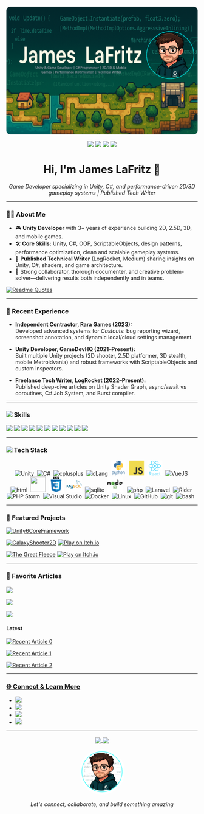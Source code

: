 <!-- Banner Illustration -->
<p align="center">
  <img src="./AvatarBanner.png" alt="Unity Game Developer Banner" style="max-width: 100%; border-radius: 10px;">
</p>

<p align="center">
  <a href="https://jameslafritz.github.io/JamesLaFritz/"><img src="https://img.shields.io/badge/Portfolio-21759B?style=for-the-badge&logo=wordpress&logoColor=white"/></a>
  <a href="https://www.linkedin.com/in/james-lafritz/"><img src="https://img.shields.io/badge/LinkedIn-0077B5?style=for-the-badge&logo=linkedin&logoColor=white"/></a> 
  <a href="https://ktmarine1999.medium.com/"><img src="https://img.shields.io/badge/Articles-12100E?style=for-the-badge&logo=medium&logoColor=white"/></a>
  <a href="https://ktmarine1999.itch.io/"><img src="https://img.shields.io/badge/itch.io-FA5C5C?style=for-the-badge&logo=Itch.io&logoColor=white"/></a>
</p>

<h1 align="center">Hi, I'm James LaFritz 👋️</h1>

<p align="center"><em>
Game Developer specializing in Unity, C#, and performance-driven 2D/3D gameplay systems | Published Tech Writer
</em></p>

---

### 👨‍💻 About Me

- 🎮 **Unity Developer** with 3+ years of experience building 2D, 2.5D, 3D, and mobile games.
- 🛠️ **Core Skills:** Unity, C#, OOP, ScriptableObjects, design patterns, performance optimization, clean and scalable gameplay systems.
- 📝 **Published Technical Writer** (LogRocket, Medium) sharing insights on Unity, C#, shaders, and game architecture.
- 🤝 Strong collaborator, thorough documenter, and creative problem-solver—delivering results both independently and in teams.

[![Readme Quotes](https://quotes-github-readme.vercel.app/api?type=horizontal)](https://github.com/piyushsuthar/github-readme-quotes)

---

### 💼 Recent Experience

- **Independent Contractor, Rara Games (2023):**  
  Developed advanced systems for _Castouts_: bug reporting wizard, screenshot annotation, and dynamic local/cloud settings management.

- **Unity Developer, GameDevHQ (2021–Present):**  
  Built multiple Unity projects (2D shooter, 2.5D platformer, 3D stealth, mobile Metroidvania) and robust frameworks with ScriptableObjects and custom inspectors.

- **Freelance Tech Writer, LogRocket (2022–Present):**  
  Published deep-dive articles on Unity Shader Graph, async/await vs coroutines, C# Job System, and Burst compiler.

---

### <img src="https://media4.giphy.com/media/v1.Y2lkPTc5MGI3NjExNXZ5ZDdoYTUycnZ2NzkzNG1xMXloZDNkMWd3c3Jxd3Rqa20zZTdkbSZlcD12MV9pbnRlcm5hbF9naWZfYnlfaWQmY3Q9Zw/V4NSR1NG2p0KeJJyr5/giphy.gif" height="40" /> Skills

<img src="https://img.shields.io/badge/Unity-000000?style=for-the-badge&logo=unity&logoColor=white"/> 
<img src="https://img.shields.io/badge/C%23-239120?style=for-the-badge&logo=c-sharp&logoColor=white"/> 
<img src="https://img.shields.io/badge/Game%20Development-FF6F00?style=for-the-badge&logo=unity&logoColor=white"/>  
<img src="https://img.shields.io/badge/OOP-239120?style=for-the-badge"/> 
<img src="https://img.shields.io/badge/Design%20Patterns-0066CC?style=for-the-badge"/> 
<img src="https://img.shields.io/badge/SOLID%20Principles_0-FF0000?style=for-the-badge"/>  
<img src="https://img.shields.io/badge/ScriptableObjects-7952B3?style=for-the-badge"/> 
<img src="https://img.shields.io/badge/Custom%20Editors-4CAF50?style=for-the-badge"/>  
<img src="https://img.shields.io/badge/Performance%20Optimization-8A2BE2?style=for-the-badge"/> 
<img src="https://img.shields.io/badge/Git-F05032?style=for-the-badge&logo=git&logoColor=white"/>  
<img src="https://img.shields.io/badge/Technical%20Writing-333333?style=for-the-badge&logo=medium&logoColor=white"/>

---

### <img src="https://media3.giphy.com/media/v1.Y2lkPTc5MGI3NjExdGRsOHIxaWxpaGowbHV4dWJ0bnEyN2NzeXkzMGFpZ283ZHhmMjRwZSZlcD12MV9pbnRlcm5hbF9naWZfYnlfaWQmY3Q9Zw/bGgsc5mWoryfgKBx1u/giphy.gif" height="40" /> Tech Stack

<p align="center">
  <!-- Unity -->
  <img src="https://cdn.jsdelivr.net/gh/devicons/devicon/icons/unity/unity-original.svg" title="Unity" alt="Unity" width="40" height="40"/>&nbsp;
  <!-- C# -->
  <img src="https://cdn.jsdelivr.net/gh/devicons/devicon/icons/csharp/csharp-original.svg" title="C#" alt="C#" width="40" height="40"/>&nbsp;
  <!-- C++ -->
  <img src="https://cdn.jsdelivr.net/gh/devicons/devicon/icons/cplusplus/cplusplus-original.svg" alt="cplusplus" width="40" height="40"/>&nbsp;
  <!-- C -->
  <img src="https://cdn.jsdelivr.net/gh/devicons/devicon/icons/c/c-original.svg" alt="cLang" width="40" height="40"/>&nbsp;
  <!-- Python -->
  <img src="https://raw.githubusercontent.com/devicons/devicon/master/icons/python/python-original-wordmark.svg" alt="python" width="40" height="40"/>&nbsp;
  <!-- Python -->
  <img src="https://raw.githubusercontent.com/devicons/devicon/master/icons/javascript/javascript-original.svg" alt="javascript" width="40" height="40" />&nbsp;
  <!-- React -->
  <img src="https://raw.githubusercontent.com/devicons/devicon/master/icons/react/react-original-wordmark.svg" alt="react" width="40" height="40" />&nbsp;
  <!-- VUE -->
  <img src="https://cdn.jsdelivr.net/gh/devicons/devicon/icons/vuejs/vuejs-original-wordmark.svg" alt="VueJS" width="40" height="40"/>&nbsp;
  <!-- HTML 5 -->
  <img src="https://cdn.jsdelivr.net/gh/devicons/devicon/icons/html5/html5-original.svg" alt="html" width="40" height="40"/>&nbsp;
  <!-- Boot Strap -->
  <img src="https://cdn.jsdelivr.net/gh/devicons/devicon@latest/icons/bootstrap/bootstrap-original-wordmark.svg" width="40" height="40" />&nbsp;
  <!-- CSS 3 -->
  <img src="https://raw.githubusercontent.com/devicons/devicon/master/icons/css3/css3-original-wordmark.svg" alt="css3" width="40" height="40" />&nbsp;
  <!-- My SQL -->
  <img src="https://raw.githubusercontent.com/devicons/devicon/master/icons/mysql/mysql-original-wordmark.svg" alt="mysql" width="40" height="40" />&nbsp;
  <!-- SQL Lite -->
  <img src="https://cdn.jsdelivr.net/gh/devicons/devicon@latest/icons/sqlite/sqlite-original-wordmark.svg" alt="sqlite" width="40" height="40" />&nbsp;        
  <!-- Node JS -->
  <img src="https://raw.githubusercontent.com/devicons/devicon/master/icons/nodejs/nodejs-original-wordmark.svg" alt="nodejs" width="40" height="40" />&nbsp;&nbsp;
  <!-- PHP -->
  <img src="https://cdn.jsdelivr.net/gh/devicons/devicon/icons/php/php-original.svg" alt="php" width="40" height="40"/>&nbsp;
  <!-- laravel -->
  <img src="https://cdn.jsdelivr.net/gh/devicons/devicon@latest/icons/laravel/laravel-original.svg" alt="Laravel" width="40" height="40"/>&nbsp;
  <!-- Rider -->
  <img src="https://resources.jetbrains.com/storage/products/company/brand/logos/Rider_icon.svg" title="Rider" alt="Rider" width="40" height="40"/>&nbsp;
  <!-- PHPStorm -->
  <img src="https://resources.jetbrains.com/storage/products/company/brand/logos/PhpStorm_icon.svg" title="PHP Storm" alt="PHP Storm" width="40" height="40"/>&nbsp;
  <!-- Visual Studio -->
  <img src="https://cdn.jsdelivr.net/gh/devicons/devicon/icons/visualstudio/visualstudio-plain.svg" title="Visual Studio" alt="Visual Studio" width="40" height="40"/>&nbsp;
  <!-- Docker -->
  <img src="https://cdn.jsdelivr.net/gh/devicons/devicon/icons/docker/docker-original.svg" title="Docker" alt="Docker" width="40" height="40"/>&nbsp;
  <!-- Linux -->
  <img src="https://cdn.jsdelivr.net/gh/devicons/devicon/icons/linux/linux-original.svg" title="Linux" alt="Linux" width="40" height="40"/>&nbsp;
  <!-- GitHub -->
  <img src="https://cdn.jsdelivr.net/gh/devicons/devicon/icons/github/github-original.svg" title="GitHub" alt="GitHub" width="40" height="40"/>&nbsp;
  <!-- Git -->
  <img src="https://cdn.jsdelivr.net/gh/devicons/devicon/icons/git/git-original.svg" alt="git" width="40" height="40"/>&nbsp;
  <!-- Bash -->
  <img src="https://cdn.jsdelivr.net/gh/devicons/devicon/icons/bash/bash-original.svg" alt="bash" width="45" height="45"/> &nbsp;
</p>

---

### 🚀 Featured Projects

[![**Unity6CoreFramework**](https://github-readme-stats.vercel.app/api/pin/?username=JamesLaFritz&repo=Unity6CoreFramework&theme=cobalt)](https://github.com/JamesLaFritz/Unity6CoreFramework)

[![**GalaxyShooter2D**](https://github-readme-stats.vercel.app/api/pin/?username=JamesLaFritz&repo=GalaxyShooter2D&theme=cobalt)](https://github.com/JamesLaFritz/GalaxyShooter2D)
[![Play on Itch.io](https://img.shields.io/badge/Play%20On%20Itch.io%20o-FA5C5C?style=for-the-badge&logo=Itch.io&logoColor=white)](https://ktmarine1999.itch.io/galaxy-shooter)

[![**The Great Fleece**](https://github-readme-stats.vercel.app/api/pin/?username=JamesLaFritz&repo=TheGreatFleece&theme=cobalt)](https://github.com/JamesLaFritz/TheGreatFleece)
[![Play on Itch.io](https://img.shields.io/badge/Play%20On%20Itch.io%20o-FA5C5C?style=for-the-badge&logo=Itch.io&logoColor=white)](https://ktmarine1999.itch.io/the-great-fleece)
  

---

### 📝 Favorite Articles

[<img height=128 align="center" src="https://i.imgur.com/po83PxB.png" />](https://blog.devgenius.io/scriptableobject-game-events-1f3401bbde72?source=friends_link&sk=8a1c4fbd76ba740f96b18092e0c92b1d)  
  
[<img height=128 align="center" src="https://i.imgur.com/andARSW.png" />](https://medium.com/@ktmarine1999/camera-shake-22a0dce41393)  

[<img height=128 align="center" src="https://i.imgur.com/1mVbKEf.png" />](https://blog.devgenius.io/completing-the-ledge-grabbing-system-9a4fef94be3b?source=friends_link&sk=df46b9b12267cc31065bb31d596d9724)  
  
  
  
#### Latest

<a target="_blank" href="https://github-readme-medium-recent-article.vercel.app/medium/@ktmarine1999/0"><img src="https://github-readme-medium-recent-article.vercel.app/medium/@ktmarine1999/0" alt="Recent Article 0">

<a target="_blank" href="https://github-readme-medium-recent-article.vercel.app/medium/@ktmarine1999/1"><img src="https://github-readme-medium-recent-article.vercel.app/medium/@ktmarine1999/1" alt="Recent Article 1">

<a target="_blank" href="https://github-readme-medium-recent-article.vercel.app/medium/@ktmarine1999/2"><img src="https://github-readme-medium-recent-article.vercel.app/medium/@ktmarine1999/2" alt="Recent Article 2">

---

### 🌐 Connect & Learn More

- <a href="https://www.linkedin.com/in/james-lafritz/"><img src="https://img.shields.io/badge/LinkedIn-0077B5?style=for-the-badge&logo=linkedin&logoColor=white"/></a>
- <a href="https://ktmarine1999.medium.com/"><img src="https://img.shields.io/badge/Medium Blog-12100E?style=for-the-badge&logo=medium&logoColor=white"/></a>
- <a href="https://ktmarine1999.itch.io/"><img src="https://img.shields.io/badge/Itch.io Portfolio-FA5C5C?style=for-the-badge&logo=Itch.io&logoColor=white"/></a>
- <a href="https://jameslafritz.github.io/JamesLaFritz/"><img src="https://img.shields.io/badge/Portfolio-21759B?style=for-the-badge&logo=github&logoColor=white"/></a>

---

<p align="center">
   <a href="https://github.com/jameslafritz/github-readme-stats">
     <img height=200 align="center" src="https://github-readme-stats-jameslafritz.vercel.app/api?username=JamesLaFritz&show_icons=true&theme=cobalt" />
   </a>
   <a href="https://github.com/jameslafritz/convoychat">
     <img height=200 align="center" src="https://github-readme-stats.vercel.app/api/top-langs?username=JamesLaFritz&layout=compact&langs_count=8&card_width=320&theme=cobalt" />
   </a>
</p>

<p align="center">
  <img src="./AvatarRing.png" alt="JamesLaFritz avatar" width="120" style="border-radius: 50%;">
</p>

<p align="center">
  <em>Let's connect, collaborate, and build something amazing</em>
</p>


<!-- Not Used

### Articles:
#### General
* [Singleton Pattern](https://blog.devgenius.io/game-programming-pattern-singleton-4a0070ca489b)
* [Using Git](https://ktmarine1999.medium.com/setting-up-git-for-unity-2b6b3622afac)
* [More Productive Layout](https://ktmarine1999.medium.com/more-productive-editor-layout-in-unity-c9071f989c4f)
* [Custome Attributes](https://blog.devgenius.io/making-the-inspector-look-better-175baf39ada0)
* [ScriptableObject Variables](https://blog.devgenius.io/script-communication-in-unity-using-scriptable-objects-ad2ef0d99c59)
* [ScriptableObject Game Events](https://blog.devgenius.io/scriptableobject-game-events-1f3401bbde72)
* [Custom Package Manager Package](https://blog.devgenius.io/creating-custom-packages-for-use-in-unity-7dfbaa49e4b4)
* [Upgrading A Project In Unity](https://blog.devgenius.io/upgrading-a-project-77deff090cdd)
* [Using Unity's Animation System](https://blog.devgenius.io/using-the-unity-animation-system-2fe137a56008)
* [Collectables](https://blog.devgenius.io/creating-collectables-in-unity-3291e6b96521)

#### Character Controller
* [Physics Based without a rigidbody](https://blog.devgenius.io/creating-a-physics-based-character-controller-in-unity-54ac9a23e2b3)
* [Double Jump](https://blog.devgenius.io/how-to-add-double-jump-to-your-game-a9ae11b7df5e)
* [Wall Sliding/Jumping](https://blog.devgenius.io/wall-jumping-sliding-in-unity-296bb75a539)
* [Pushing Objects](https://blog.devgenius.io/pushing-objects-in-unity-to-complete-puzzles-8181fd4a77d1)
* [Adding Animations to a Rigid Character](https://blog.devgenius.io/adding-animations-to-a-rigged-character-in-unity-c47b291a829f)
* [Ledge Grabbing](https://blog.devgenius.io/completing-the-ledge-grabbing-system-9a4fef94be3b)
* [Lader System](https://blog.devgenius.io/ladder-system-22ed1a5bb8a8)

#### Moving Platforms
* [Part 1](https://blog.devgenius.io/moving-platforms-in-unity-4d7299b2d013)
* [Part 2](https://blog.devgenius.io/moving-platform-part-2-71b3addbc462)
* [A diffrent way (Best Way)](https://blog.devgenius.io/moving-platform-a-different-way-ce5992cc8dec)
* [Slope and Slop Point Formulas](https://blog.devgenius.io/slope-formula-and-slop-point-formula-16f2496dbb86)
 -->